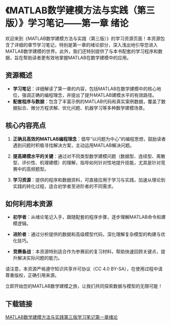 # 《MATLAB数学建模方法与实践（第三版）》学习笔记——第一章 绪论

欢迎来到《MATLAB数学建模方法与实践（第三版）》的学习资源页面！本资源包含了详细的章节学习笔记，特别是第一章的绪论部分，深入浅出地引导您进入MATLAB数学建模的世界。此外，我们还特别提供了与本书配套的学习程序和数据，旨在帮助读者更有效地掌握MATLAB在数学建模中的应用。

## 资源概述

- **学习笔记**：详细解读了第一章的内容，包括MATLAB在数学建模中的核心地位，强调正确的编程理念，并提出了提升MATLAB建模水平的有效路径。
- **配套程序与数据**：包含了丰富示例的MATLAB代码和真实案例数据，覆盖了数据拟合、微分方程求解、优化问题、机器学习等多种数学建模场景。

## 核心内容亮点

1. **正确且高效的MATLAB编程理念**：倡导“以问题为中心”的编程思想，鼓励读者遇到问题时积极寻找解决方案，主动运用MATLAB解决问题。
   
2. **提高建模水平的关键**：通过对不同类型数学建模问题（数据型、连续型、离散型、评价性、机理建模）的理解，指导如何针对性地提升技能，尤其是针对竞赛中的高频题型。

3. **学习资源**：提供的程序和数据资料，可直接应用于学习与实践，加速从理论到实践的转化过程，适合初学者至进阶者的不同需求。

## 如何利用本资源

- **初学者**：从绪论笔记入手，跟随配套的程序步骤，逐步理解MATLAB命令和建模逻辑。
  
- **进阶者**：通过分析提供的数据和高级模型代码，深化理解复杂模型的构建与优化技巧。

- **竞赛备战**：本资源特别适合作为参赛前的复习材料，帮助快速回顾关键点，提升解决实际问题的能力。

请注意，本资源严格遵守知识共享许可协议（CC 4.0 BY-SA），在使用过程中请尊重版权，正确引用来源。

立即开始您的MATLAB数学建模之旅，让我们共同探索数据与模型的无限可能！

## 下载链接

[MATLAB数学建模方法与实践第三版学习笔记第一章绪论](https://pan.quark.cn/s/cbda603e8c6e)